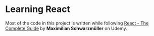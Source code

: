 # Learning React
Most of the code in this project is written while following [React - The Complete Guide](https://www.udemy.com/react-the-complete-guide-incl-redux/) 
by **Maximilian Schwarzmüller** on Udemy.
